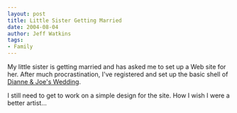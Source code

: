 ```yaml
---
layout: post
title: Little Sister Getting Married
date: 2004-08-04
author: Jeff Watkins
tags:
- Family
---
```


<p>My little sister is getting married and has asked me to set up a Web
site for her. After much procrastination, I've registered and set up
the basic shell of <a href="http://dianne-joe-2005.com/">Dianne &
Joe's Wedding</a>.</p>
<p>I still need to get to work on a simple design for the site. How I
wish I were a better artist...<br/></p>